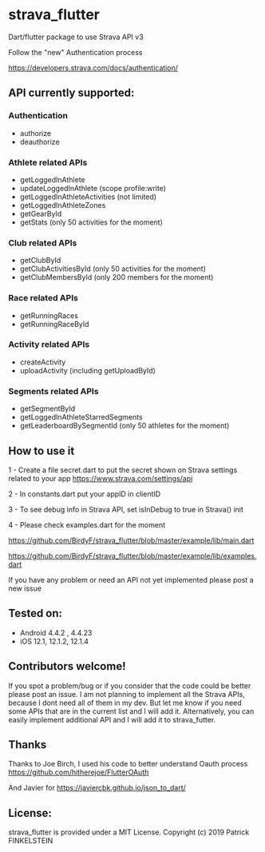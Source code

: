 # strava_flutter

Dart/flutter package to use Strava API v3

Follow the "new" Authentication process

https://developers.strava.com/docs/authentication/



## API currently supported:

### Authentication
- authorize
- deauthorize

### Athlete related APIs
- getLoggedInAthlete
- updateLoggedInAthlete (scope profile:write)
- getLoggedInAthleteActivities (not limited)
- getLoggedInAthleteZones
- getGearById
- getStats (only 50 activities for the moment)
### Club related APIs
- getClubById
- getClubActivitiesById (only 50 activities for the moment)
- getClubMembersById (only 200 members for the moment)
### Race related APIs
- getRunningRaces
- getRunningRaceById
### Activity related APIs
- createActivity
- uploadActivity (including getUploadById)
### Segments related APIs
- getSegmentById
- getLoggedInAthleteStarredSegments
- getLeaderboardBySegmentId (only 50 athletes for the moment)




## How to use it

1 - Create a file secret.dart to put the secret shown on  Strava settings related to your app
https://www.strava.com/settings/api

2 - In constants.dart put your appID in clientID

3 - To see debug info in Strava API, set isInDebug to true in Strava() init

4 - Please check examples.dart for the moment

https://github.com/BirdyF/strava_flutter/blob/master/example/lib/main.dart

https://github.com/BirdyF/strava_flutter/blob/master/example/lib/examples.dart


If you have any problem or need an API not yet implemented please post a new issue


## Tested on:
- Android 4.4.2 , 4.4.23
- iOS 12.1, 12.1.2, 12.1.4


## Contributors welcome!
If you spot a problem/bug or if you consider that the code could be better please post an issue.
I am not planning to implement all the Strava APIs, because I dont need all of them in my dev.
But let me know if you need some APIs that are in the current list and I will add it.
Alternatively, you can easily implement additional API and I will add it to strava_futter.


## Thanks 

Thanks to Joe Birch, I used his code to better understand Oauth process
https://github.com/hitherejoe/FlutterOAuth

And Javier for https://javiercbk.github.io/json_to_dart/


## License:
strava_flutter is provided under a MIT License. Copyright (c) 2019 Patrick FINKELSTEIN
